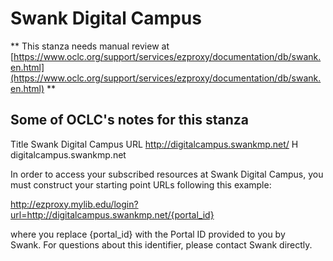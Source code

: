 # Swank Digital Campus
** This stanza needs manual review at [https://www.oclc.org/support/services/ezproxy/documentation/db/swank.en.html](https://www.oclc.org/support/services/ezproxy/documentation/db/swank.en.html) **

## Some of OCLC's notes for this stanza

Title Swank Digital Campus
 URL http://digitalcampus.swankmp.net/
 H digitalcampus.swankmp.net

In order to access your subscribed resources at Swank Digital Campus, you must construct your starting point URLs following this example:

http://ezproxy.mylib.edu/login?url=http://digitalcampus.swankmp.net/{portal_id}

where you replace {portal_id} with the Portal ID provided to you by Swank. For questions about this identifier, please contact Swank directly.
